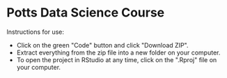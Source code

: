 # Potts Data Science Course

Instructions for use:
* Click on the green "Code" button and click "Download ZIP".
* Extract everything from the zip file into a new folder on your computer.
* To open the project in RStudio at any time, click on the ".Rproj" file on your computer.
